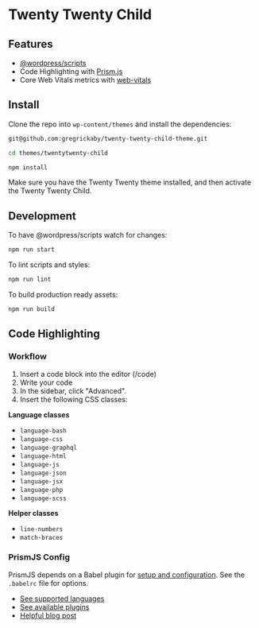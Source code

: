 # Twenty Twenty Child

## Features

-   [@wordpress/scripts](https://github.com/WordPress/gutenberg/tree/master/packages/scripts)
-   Code Highlighting with [Prism.js](https://prismjs.com/download.html)
-   Core Web Vitals metrics with [web-vitals](https://github.com/GoogleChrome/web-vitals/)

## Install

Clone the repo into `wp-content/themes` and install the dependencies:

```bash
git@github.com:gregrickaby/twenty-twenty-child-theme.git
```

```bash
cd themes/twentytwenty-child
```

```bash
npm install
```

Make sure you have the Twenty Twenty theme installed, and then activate the Twenty Twenty Child.

## Development

To have @wordpress/scripts watch for changes:

```bash
npm run start
```

To lint scripts and styles:

```bash
npm run lint
```

To build production ready assets:

```bash
npm run build
```

## Code Highlighting

### Workflow

1. Insert a code block into the editor (/code)
1. Write your code
1. In the sidebar, click "Advanced".
1. Insert the following CSS classes:

**Language classes**

-   `language-bash`
-   `language-css`
-   `language-graphql`
-   `language-html`
-   `language-js`
-   `language-json`
-   `language-jsx`
-   `language-php`
-   `language-scss`

**Helper classes**

-   `line-numbers`
-   `match-braces`

### PrismJS Config

PrismJS depends on a Babel plugin for [setup and configuration](https://prismjs.com/download.html#). See the `.babelrc` file for options.

-   [See supported languages](https://prismjs.com/#supported-languages)
-   [See available plugins](https://prismjs.com/#plugins)
-   [Helpful blog post](https://betterstack.dev/blog/code-highlighting-in-react-using-prismjs/)
